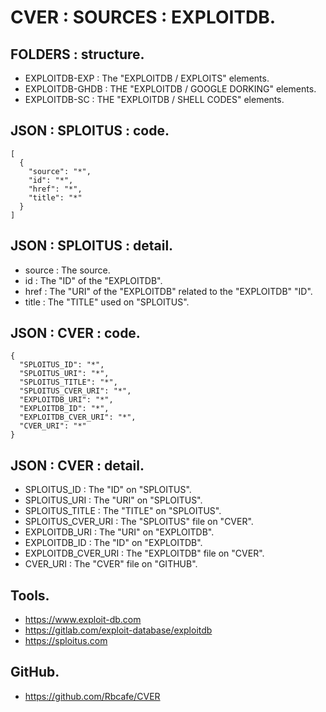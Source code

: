 # CVER : SOURCES : EXPLOITDB.

## FOLDERS : structure.

- EXPLOITDB-EXP : The "EXPLOITDB / EXPLOITS" elements.
- EXPLOITDB-GHDB : THE "EXPLOITDB / GOOGLE DORKING" elements.
- EXPLOITDB-SC : THE "EXPLOITDB / SHELL CODES" elements.

## JSON : SPLOITUS : code.

    [
      {
        "source": "*",
        "id": "*",
        "href": "*",
        "title": "*"
      }
    ]

## JSON : SPLOITUS : detail.

- source : The source.
- id : The "ID" of the "EXPLOITDB".
- href : The "URI" of the "EXPLOITDB" related to the "EXPLOITDB" "ID".
- title : The "TITLE" used on "SPLOITUS".

## JSON : CVER : code.

    {
      "SPLOITUS_ID": "*",
      "SPLOITUS_URI": "*",
      "SPLOITUS_TITLE": "*",
      "SPLOITUS_CVER_URI": "*",
      "EXPLOITDB_URI": "*",
      "EXPLOITDB_ID": "*",
      "EXPLOITDB_CVER_URI": "*",
      "CVER_URI": "*"
    }

## JSON : CVER : detail.

- SPLOITUS_ID : The "ID" on "SPLOITUS".
- SPLOITUS_URI : The "URI" on "SPLOITUS".
- SPLOITUS_TITLE : The "TITLE" on "SPLOITUS".
- SPLOITUS_CVER_URI : The "SPLOITUS" file on "CVER".
- EXPLOITDB_URI : The "URI" on "EXPLOITDB".
- EXPLOITDB_ID : The "ID" on "EXPLOITDB".
- EXPLOITDB_CVER_URI : The "EXPLOITDB" file on "CVER".
- CVER_URI : The "CVER" file on "GITHUB".

## Tools.

- https://www.exploit-db.com
- https://gitlab.com/exploit-database/exploitdb
- https://sploitus.com

## GitHub.

- https://github.com/Rbcafe/CVER
